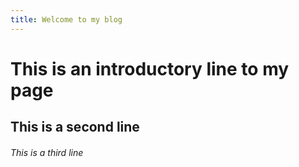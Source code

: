 ```yaml
---
title: Welcome to my blog
---
```


# This is an introductory line to my page

## This is a second line

###### This is a third line

